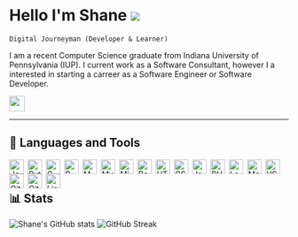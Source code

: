 # Hello I'm Shane ![](https://user-images.githubusercontent.com/18350557/176309783-0785949b-9127-417c-8b55-ab5a4333674e.gif)

``` 
Digital Journeyman (Developer & Learner) 
```

I am a recent Computer Science graduate from Indiana University of Pennsylvania (IUP). I current work as a Software Consultant, however I a interested in starting a carreer as a  Software Engineer or Software Developer.

<p align="left"> 
<a href="https://www.linkedin.com/in/shane-peterson-731312178/" target="_blank" rel="noreferrer"><img src="https://raw.githubusercontent.com/danielcranney/readme-generator/main/public/icons/socials/linkedin.svg" width="28" height="28" /></a>
</p>

---

## :toolbox: Languages and Tools

<img align="left" alt="Java" width="26px" style="padding-right:4px;" src="https://cdn.jsdelivr.net/gh/devicons/devicon/icons/java/java-original.svg" />

<img align="left" alt="Python" width="26px" style="padding-right:4px;" src="https://cdn.jsdelivr.net/gh/devicons/devicon/icons/python/python-original.svg" />

<img align="left" alt="C" width="26px" style="padding-right:4px;"  src="https://cdn.jsdelivr.net/gh/devicons/devicon/icons/c/c-original.svg"/>

<img align="left" alt="R" width="26px" style="padding-right:4px;" src="https://cdn.jsdelivr.net/gh/devicons/devicon/icons/r/r-original.svg" />

<img align="left" alt="MATLAB" width="26px" style="padding-right:4px;" src="https://cdn.jsdelivr.net/gh/devicons/devicon/icons/matlab/matlab-original.svg" />

<img align="left" alt="MySQL" width="26px" style="padding-right:4px;" src="https://cdn.jsdelivr.net/gh/devicons/devicon/icons/mysql/mysql-original.svg" />

<img align="left" alt="Microsoft SQL server" width="26px" style="padding-right:4px;" src="https://cdn.jsdelivr.net/gh/devicons/devicon/icons/microsoftsqlserver/microsoftsqlserver-plain.svg" />

<img align="left" alt="Bash" width="26px" style="padding-right:4px;" src="https://cdn.jsdelivr.net/gh/devicons/devicon/icons/bash/bash-original.svg" />

<img align="left" alt="HTML" width="26px" style="padding-right:4px;" src="https://cdn.jsdelivr.net/gh/devicons/devicon/icons/html5/html5-original.svg" />

<img align="left" alt="CSS" width="26px" style="padding-right:4px;" src="https://cdn.jsdelivr.net/gh/devicons/devicon/icons/css3/css3-original.svg" />

<img align="left" alt="JavaScript" width="26px" style="padding-right:4px;" src="https://cdn.jsdelivr.net/gh/devicons/devicon/icons/javascript/javascript-original.svg" />

<img align="left" alt="PHP" width="26px" style="padding-right:4px;" src="https://cdn.jsdelivr.net/gh/devicons/devicon/icons/php/php-plain.svg" />

<img align="left" alt="LaTeX" width="26px" style="padding-right:4px;" src="https://cdn.jsdelivr.net/gh/devicons/devicon/icons/latex/latex-original.svg" />

<img align="left" alt="Markdown" width="26px" style="padding-right:4px;" src="https://cdn.jsdelivr.net/gh/devicons/devicon/icons/markdown/markdown-original.svg" />

<img align="left" alt="VS Code" width="26px" style="padding-right:4px;" src="https://cdn.jsdelivr.net/gh/devicons/devicon/icons/vscode/vscode-original.svg" />

<img align="left" alt="Git" width="26px" style="padding-right:4px;" src="https://cdn.jsdelivr.net/gh/devicons/devicon/icons/git/git-original.svg" />

<img align="left" alt="Github" width="26px" style="padding-right:4px;" src="https://cdn.jsdelivr.net/gh/devicons/devicon/icons/github/github-original.svg" />

<img align="left" alt="Linux" width="26px" style="padding-right:4px;" src="https://cdn.jsdelivr.net/gh/devicons/devicon/icons/linux/linux-original.svg" />

<br />

#

## :bar_chart: Stats

![Shane's GitHub stats](https://github-readme-stats.vercel.app/api?username=55shane&show_icons=true&theme=gotham) 
![GitHub Streak](https://streak-stats.demolab.com?user=55shane&theme=gotham&border_radius=4.5)



